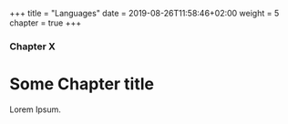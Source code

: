 +++
title = "Languages"
date = 2019-08-26T11:58:46+02:00
weight = 5
chapter = true
+++

### Chapter X

# Some Chapter title

Lorem Ipsum.
